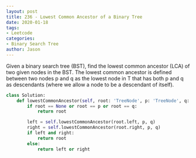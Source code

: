 ```yaml
---
layout: post
title: 236 - Lowest Common Ancestor of a Binary Tree
date: 2020-01-18
tags:
- Leetcode
categories:
- Binary Search Tree
author: Jason
---
```

Given a binary search tree (BST), find the lowest common ancestor (LCA) of two given nodes in the BST. The lowest common ancestor is defined between two nodes p and q as the lowest node in T that has both p and q as descendants (where we allow a node to be a descendant of itself).

``` python
class Solution:
    def lowestCommonAncestor(self, root: 'TreeNode', p: 'TreeNode', q: 'TreeNode') -> 'TreeNode':
        if root == None or root == p or root == q:
            return root

        left = self.lowestCommonAncestor(root.left, p, q)
        right = self.lowestCommonAncestor(root.right, p, q)
        if left and right:
            return root
        else:
            return left or right
```

